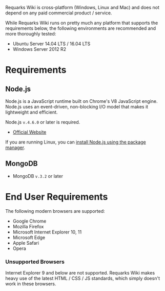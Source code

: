 <!-- TITLE: Prerequisites -->
<!-- SUBTITLE: A quick summary of Prerequisites -->

Requarks Wiki is cross-platform (Windows, Linux and Mac) and does not depend on any paid commercial product / service.

While Requarks Wiki runs on pretty much any platform that supports the requirements below, the following environments are recommended and more thoroughly tested:

- Ubuntu Server 14.04 LTS / 16.04 LTS
- Windows Server 2012 R2

# Requirements
## Node.js

Node.js is a JavaScript runtime built on Chrome's V8 JavaScript engine. Node.js uses an event-driven, non-blocking I/O model that makes it lightweight and efficient.

Node.js `v.4.6.0` or later is required. 

- [Official Website](https://nodejs.org/)

If you are running Linux, you can [install Node.js using the package manager](https://nodejs.org/en/download/package-manager/).

## MongoDB
- MongoDB `v.3.2` or later

# End User Requirements
The following modern browsers are supported:

- Google Chrome
- Mozilla Firefox
- Microsoft Internet Explorer 10, 11
- Microsoft Edge
- Apple Safari
- Opera

### Unsupported Browsers
Internet Explorer 9 and below are not supported. Requarks Wiki makes heavy use of the latest HTML / CSS / JS standards, which simply doesn't work in these browsers.